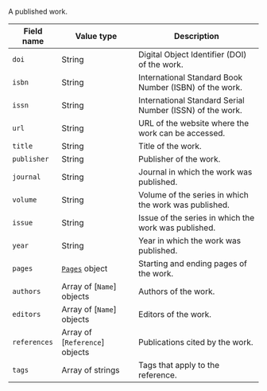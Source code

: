 A published work.

Field name | Value type | Description
-----------|------------|------------
`doi` | String | Digital Object Identifier (DOI) of the work.
`isbn` | String | International Standard Book Number (ISBN) of the work.
`issn` | String | International Standard Serial Number (ISSN) of the work.
`url` | String | URL of the website where the work can be accessed.
`title` | String | Title of the work.
`publisher` | String | Publisher of the work.
`journal` | String | Journal in which the work was published.
`volume` | String | Volume of the series in which the work was published.
`issue` | String | Issue of the series in which the work was published.
`year` | String | Year in which the work was published.
`pages` | [`Pages`](!schema_definition/common/Pages) object | Starting and ending pages of the work.
`authors` | Array of [`Name`] objects | Authors of the work.
`editors` | Array of [`Name`] objects | Editors of the work.
`references` | Array of [`Reference`] objects | Publications cited by the work.
`tags` | Array of strings | Tags that apply to the reference.

